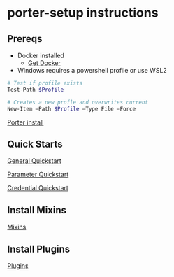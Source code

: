 # porter-setup instructions

## Prereqs
* Docker installed
    * [Get Docker](https://docs.docker.com/get-docker/)
* Windows requires a powershell profile or use WSL2

```sh
# Test if profile exists
Test-Path $Profile

# Creates a new profle and overwrites current
New-Item –Path $Profile –Type File –Force
```

[Porter install](https://porter.sh/install/)

## Quick Starts

[General Quickstart](https://porter.sh/quickstart/)

[Parameter Quickstart](https://porter.sh/quickstart/parameters/)

[Credential Quickstart](https://porter.sh/quickstart/credentials/)

## Install Mixins

[Mixins](https://porter.sh/mixins/)

## Install Plugins

[Plugins](https://porter.sh/plugins/)
